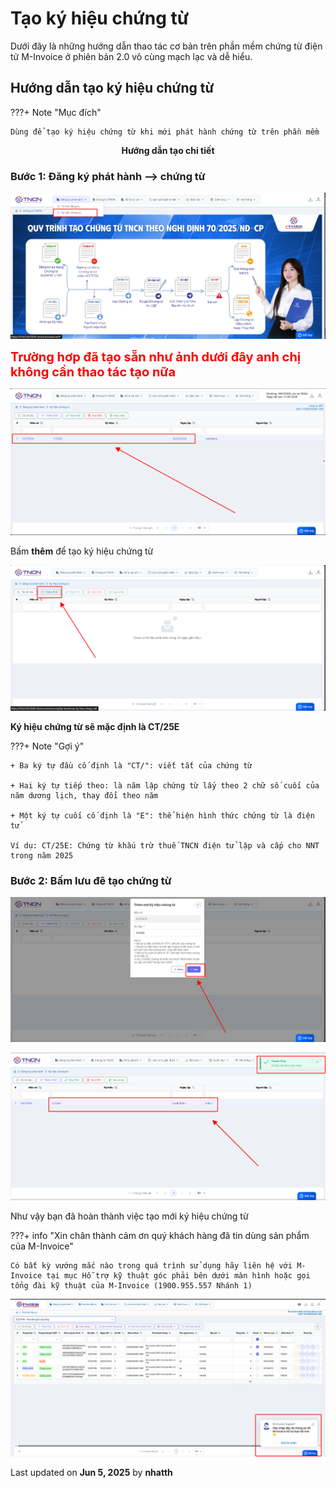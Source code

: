 # **Tạo ký hiệu chứng từ**

Dưới đây là những hướng dẫn thao tác cơ bản trên phần mềm chứng từ điện tử M-Invoice ở phiên bản 2.0 vô cùng mạch lạc và dễ hiểu.

## **Hướng dẫn tạo ký hiệu chứng từ**

???+ Note "Mục đích"

    Dùng để tạo ký hiệu chứng từ khi mới phát hành chứng từ trên phần mềm

<p align="center" style="font-weight: bold;">Hướng dẫn tạo chi tiết</p>

### **Bước 1: Đăng ký phát hành --> chứng từ**

![Hình 1](../assets/images/chung-tu/ct_kyhieu_1.png "Hãy bấm vào để xem rõ hơn")

<span style="color: red; font-size: 20px;font-weight: bold;">Trường hơp đã tạo sẵn như ảnh dưới đây anh chị không cần thao tác tạo nữa</span>

![Hình 2](../assets/images/chung-tu/ct_kyhieu_2.png "Hãy bấm vào để xem rõ hơn")

Bấm **thêm** để tạo ký hiệu chứng từ

![Hình 2](../assets/images/chung-tu/ct_kyhieu_3.png "Hãy bấm vào để xem rõ hơn")

**Ký hiệu chứng từ sẽ mặc định là CT/25E**

???+ Note "Gợi ý"

    + Ba ký tự đầu cố định là "CT/": viết tắt của chứng từ

    + Hai ký tự tiếp theo: là năm lập chứng từ lấy theo 2 chữ số cuối của năm dương lịch, thay đổi theo năm

    + Một ký tự cuối cố định là "E": thể hiện hình thức chứng từ là điện tử

    Ví dụ: CT/25E: Chứng từ khấu trừ thuế TNCN điện tử lập và cấp cho NNT trong năm 2025

### **Bước 2: Bấm lưu đê tạo chứng từ**

![Hình 4](../assets/images/chung-tu/ct_kyhieu_4.png "Hãy bấm vào để xem rõ hơn")

![Hình 5](../assets/images/chung-tu/ct_kyhieu_5.png "Hãy bấm vào để xem rõ hơn")

Như vậy bạn đã hoàn thành việc tạo mới ký hiệu chứng từ

???+ info "Xin chân thành cảm ơn quý khách hàng đã tin dùng sản phẩm của M-Invoice"

    Có bất kỳ vướng mắc nào trong quá trình sử dụng hãy liên hệ với M-Invoice tại mục Hỗ trợ kỹ thuật góc phải bên dưới màn hình hoặc gọi tổng đài kỹ thuật của M-Invoice (1900.955.557 Nhánh 1)

![Hình 6](../assets/images/invoice2/hotro.png "Hãy bấm vào để xem rõ hơn")

<div class="last-updated">Last updated on <strong>Jun 5, 2025</strong> by <strong>nhatth</strong></div>
